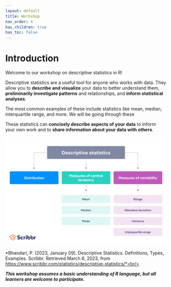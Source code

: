 ```yaml
---
layout: default
title: Workshop 
nav_order: 4
has_children: true
has_toc: false
---
```


# Introduction

Welcome to our workshop on descriptive statistics in R!

Descriptive statistics are a useful tool for anyone who works with data. They allow you to **describe and visualize** your data to better understand them, **preliminarily investigate patterns** and relationships, and **inform statistical analyses**. 

The most common examples of these include statistics like mean, median, interquartile range, and more. We will be going through these 

These statistics can **concisely describe aspects of your data** to inform your own work and to **share information about your data with others**. 

![](content/images/descstats.png)<br/>

*Bhandari, P. (2023, January 09). Descriptive Statistics. Definitions, Types, Examples. Scribbr. Retrieved March 6, 2023, from https://www.scribbr.com/statistics/descriptive-statistics/*<br/>

***This workshop assumes a basic understanding of R language, but all learners are welcome to participate.***